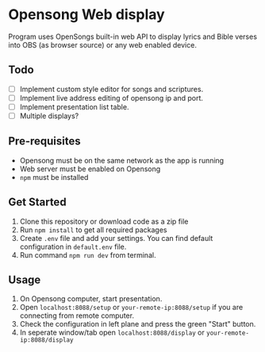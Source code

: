 # Opensong Web display
Program uses OpenSongs built-in web API to display lyrics and Bible verses into OBS (as browser source) or any web enabled device.

## Todo
 - [ ] Implement custom style editor for songs and scriptures.
 - [ ] Implement live address editing of opensong ip and port.
 - [ ] Implement presentation list table.
 - [ ] Multiple displays?

## Pre-requisites
* Opensong must be on the same network as the app is running
* Web server must be enabled on Opensong
* ```npm``` must be installed

## Get Started
1. Clone this repository or download code as a zip file
2. Run ```npm install``` to get all required packages
3. Create ```.env``` file and add your settings. You can find default configuration in ```default.env``` file.
4. Run command ```npm run dev``` from terminal.

## Usage
1. On Opensong computer, start presentation.
2. Open ```localhost:8088/setup``` or ```your-remote-ip:8088/setup``` if you are connecting from remote computer.
3. Check the configuration in left plane and press the green "Start" button.
4. In seperate window/tab open ```localhost:8088/display``` or ```your-remote-ip:8088/display```
